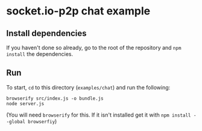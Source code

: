 # socket.io-p2p chat example

## Install dependencies
If you haven't done so already, go to the root of the repository and `npm install` the dependencies.

## Run
To start, `cd` to this directory (`examples/chat`) and run the following:

```
browserify src/index.js -o bundle.js
node server.js
```

(You will need `browserify` for this. If it isn't installed get it with `npm install --global browserfiy`)
